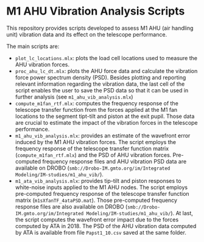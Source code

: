 # M1 AHU Vibration Analysis Scripts

This repository provides scripts developed to assess M1 AHU (air handling unit) vibration data and its effect on the telescope performance.

The main scripts are:
- `plot_lc_locations.mlx`: plots the load cell locations used to measure the AHU vibration forces.
- `proc_ahu_lc_dt.mlx`: plots the AHU force data and calculate the vibration force power spectrum density (PSD). Besides plotting and reporting relevant information regarding the vibration data, the last cell of the script enables the user to save the PSD data so that it can be used in further analysis (see `m1_ahu_vib_analysis.mlx`)
- `compute_m1fan_rtf.mlx`: computes the frequency response of the telescope transfer function from the forces applied at the M1 fan locations to the segment tipt-tilt and piston at the exit pupil. Those data are crucial to estimate the impact of the vibration forces in the telescope performance.
- `m1_ahu_vib_analysis.mlx`: provides an estimate of the wavefront error induced by the M1 AHU vibration forces. The script employs the frequency response of the telescope transfer function matrix (`compute_m1fan_rtf.mlx`) and the PSD of AHU vibration forces. Pre-computed frequency response files and AHU vibration PSD data are available on DROBO (`smb://Drobo-IM.gmto.org/im/Integrated Modeling/IM-studies/m1_ahu_vib/`).
- `m1_ata_vib_analysis.mlx`: provides tip-tilt and piston responses to white-noise inputs applied to the M1 AHU nodes. The script employs pre-computed frequency response of the telescope transfer function matrix (`m1sXfanTF_4ataPSD.mat`). Those pre-computed frequency response files are also available on DROBO (`smb://Drobo-IM.gmto.org/im/Integrated Modeling/IM-studies/m1_ahu_vib/`). At last, the script computes the wavefront error impact due to the forces computed by ATA in 2018. The PSD of the AHU vibration data computed by ATA is available from file `Papst1_10.csv` saved at the same folder.
